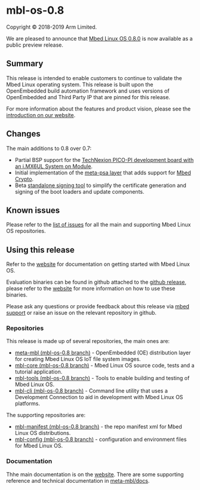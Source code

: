 # mbl-os-0.8

Copyright © 2018-2019 Arm Limited.

We are pleased to announce that [Mbed Linux OS 0.8.0][mbl-release] is now available as a public preview release.

## Summary

This release is intended to enable customers to continue to validate the Mbed Linux operating system. This release is built upon the OpenEmbedded build automation framework and uses versions of OpenEmbedded and Third Party IP that are pinned for this release.

For more information about the features and product vision, please see the [introduction on our website][mbl-introduction].

## Changes

The main additions to 0.8 over 0.7:

* Partial BSP support for the [TechNexion PICO-PI development board with an i.MX6UL System on Module](https://os.mbed.com/docs/mbed-linux-os/v0.8/first-image/hardware.html).
* Initial implementation of the [meta-psa layer](https://github.com/ARMmbed/meta-mbl/tree/mbl-os-0.8/meta-psa) that adds support for [Mbed Crypto](https://github.com/ARMmbed/mbed-crypto).
* Beta [standalone signing tool](https://github.com/ARMmbed/meta-mbl/tree/mbl-os-0.8/openembedded-core-mbl/scripts/signctl/README.md) to simplify the certificate generation and signing of the boot loaders and update components.

## Known issues

Please refer to the [list of issues][mbl-issues] for all the main and supporting Mbed Linux OS repositories.

## Using this release

Refer to the [website][mbl-start-guide] for documentation on getting started with Mbed Linux OS.

Evaluation binaries can be found in github attached to the [github release][mbl-release], please refer to the [website][mbl-start-guide] for more information on how to use these binaries.

Please ask any questions or provide feedback about this release via [mbed support][mbed-email] or raise an issue on the relevant repository in github.

### Repositories

This release is made up of several repositories, the main ones are:

* [meta-mbl (mbl-os-0.8 branch)][meta-mbl] - OpenEmbedded (OE) distribution layer for creating Mbed Linux OS IoT file system images.
* [mbl-core (mbl-os-0.8 branch)][mbl-core] - Mbed Linux OS source code, tests and a tutorial application.
* [mbl-tools (mbl-os-0.8 branch)][mbl-tools] - Tools to enable building and testing of Mbed Linux OS.
* [mbl-cli (mbl-os-0.8 branch)][mbl-cli] - Command line utility that uses a Development Connection to aid in development with Mbed Linux OS platforms.

The supporting repositories are:

* [mbl-manifest (mbl-os-0.8 branch)][mbl-manifest] - the repo manifest xml for Mbed Linux OS distributions.
* [mbl-config (mbl-os-0.8 branch)][mbl-config] - configuration and environment files for Mbed Linux OS.

### Documentation

Thhe main documentation is on the [website][mbl-introduction]. There are some supporting reference and technical documentation in [meta-mbl/docs][mbl-extra-docs].


[mbl-release]: https://github.com/ARMmbed/mbl-manifest/releases/tag/mbl-os-0.8.0
[mbl-extra-docs]: https://github.com/ARMmbed/meta-mbl/tree/mbl-os-0.8/docs
[mbl-start-guide]: https://os.mbed.com/docs/mbed-linux-os/v0.8/welcome/index.html#getting-started
[mbl-introduction]: https://os.mbed.com/docs/mbed-linux-os/v0.8/welcome/index.html
[mbed-email]: mailto:support@mbed.com
[mbl-issues]: https://github.com/issues?q=is%3Aissue+archived%3Afalse+repo%3AARMmbed%2Fmbl-tools+repo%3AARMmbed%2Fmeta-mbl+repo%3AARMmbed%2Fmbl-manifest+repo%3AARMmbed%2Fmbl-core+repo%3AARMmbed%2Fmbl-cli+repo%3AARMmbed%2Fmbl-config+is%3Aopen

[meta-mbl]: https://github.com/ARMmbed/meta-mbl/tree/mbl-os-0.8
[mbl-core]: https://github.com/ARMmbed/mbl-core/tree/mbl-os-0.8
[mbl-tools]: https://github.com/ARMmbed/mbl-tools/tree/mbl-os-0.8
[mbl-manifest]: https://github.com/ARMmbed/mbl-manifest/tree/mbl-os-0.8
[mbl-config]: https://github.com/ARMmbed/mbl-config/tree/mbl-os-0.8
[mbl-cli]: https://github.com/ARMmbed/mbl-cli/tree/mbl-os-0.8
